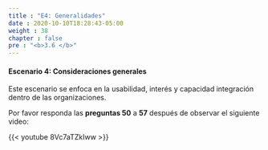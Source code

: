 ```yaml
---
title : "E4: Generalidades"
date : 2020-10-10T18:28:43-05:00
weight : 38
chapter : false
pre : "<b>3.6 </b>"
---
```


#### Escenario 4: Consideraciones generales

Este escenario se enfoca en la usabilidad, interés y capacidad integración dentro de las organizaciones.

Por favor responda las **preguntas 50** a **57** después de observar el siguiente video:	

{{< youtube 8Vc7aTZkIww >}}
